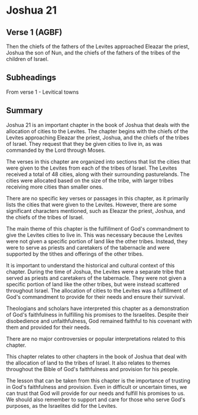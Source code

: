 # Joshua 21

## Verse 1 (AGBF)

Then the chiefs of the fathers of the Levites approached Eleazar the priest, Joshua the son of Nun, and the chiefs of the fathers of the tribes of the children of Israel.

## Subheadings

From verse 1 - Levitical towns

## Summary

Joshua 21 is an important chapter in the book of Joshua that deals with the allocation of cities to the Levites. The chapter begins with the chiefs of the Levites approaching Eleazar the priest, Joshua, and the chiefs of the tribes of Israel. They request that they be given cities to live in, as was commanded by the Lord through Moses. 

The verses in this chapter are organized into sections that list the cities that were given to the Levites from each of the tribes of Israel. The Levites received a total of 48 cities, along with their surrounding pasturelands. The cities were allocated based on the size of the tribe, with larger tribes receiving more cities than smaller ones. 

There are no specific key verses or passages in this chapter, as it primarily lists the cities that were given to the Levites. However, there are some significant characters mentioned, such as Eleazar the priest, Joshua, and the chiefs of the tribes of Israel.

The main theme of this chapter is the fulfillment of God's commandment to give the Levites cities to live in. This was necessary because the Levites were not given a specific portion of land like the other tribes. Instead, they were to serve as priests and caretakers of the tabernacle and were supported by the tithes and offerings of the other tribes.

It is important to understand the historical and cultural context of this chapter. During the time of Joshua, the Levites were a separate tribe that served as priests and caretakers of the tabernacle. They were not given a specific portion of land like the other tribes, but were instead scattered throughout Israel. The allocation of cities to the Levites was a fulfillment of God's commandment to provide for their needs and ensure their survival.

Theologians and scholars have interpreted this chapter as a demonstration of God's faithfulness in fulfilling his promises to the Israelites. Despite their disobedience and unfaithfulness, God remained faithful to his covenant with them and provided for their needs.

There are no major controversies or popular interpretations related to this chapter.

This chapter relates to other chapters in the book of Joshua that deal with the allocation of land to the tribes of Israel. It also relates to themes throughout the Bible of God's faithfulness and provision for his people.

The lesson that can be taken from this chapter is the importance of trusting in God's faithfulness and provision. Even in difficult or uncertain times, we can trust that God will provide for our needs and fulfill his promises to us. We should also remember to support and care for those who serve God's purposes, as the Israelites did for the Levites.